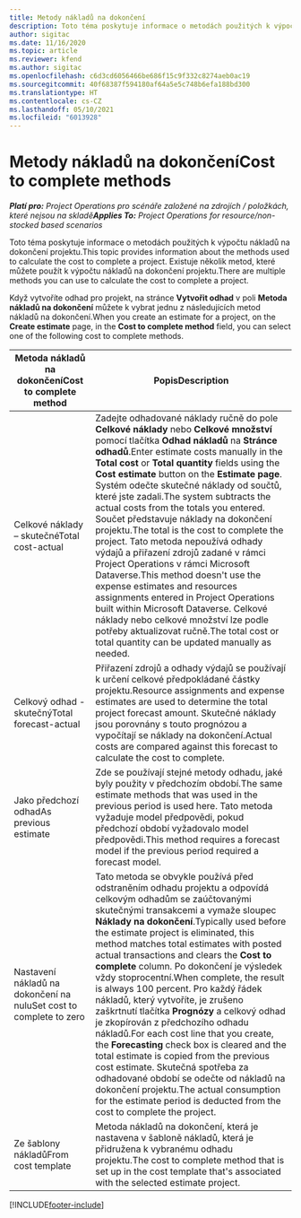 ```yaml
---
title: Metody nákladů na dokončení
description: Toto téma poskytuje informace o metodách použitých k výpočtu nákladů na dokončení projektu.
author: sigitac
ms.date: 11/16/2020
ms.topic: article
ms.reviewer: kfend
ms.author: sigitac
ms.openlocfilehash: c6d3cd6056466be686f15c9f332c8274aeb0ac19
ms.sourcegitcommit: 40f68387f594180af64a5e5c748b6efa188bd300
ms.translationtype: HT
ms.contentlocale: cs-CZ
ms.lasthandoff: 05/10/2021
ms.locfileid: "6013928"
---
```

# <a name="cost-to-complete-methods"></a><span data-ttu-id="49d9e-103">Metody nákladů na dokončení</span><span class="sxs-lookup"><span data-stu-id="49d9e-103">Cost to complete methods</span></span>

<span data-ttu-id="49d9e-104">_**Platí pro:** Project Operations pro scénáře založené na zdrojích / položkách, které nejsou na skladě_</span><span class="sxs-lookup"><span data-stu-id="49d9e-104">_**Applies To:** Project Operations for resource/non-stocked based scenarios_</span></span>

<span data-ttu-id="49d9e-105">Toto téma poskytuje informace o metodách použitých k výpočtu nákladů na dokončení projektu.</span><span class="sxs-lookup"><span data-stu-id="49d9e-105">This topic provides information about the methods used to calculate the cost to complete a project.</span></span> <span data-ttu-id="49d9e-106">Existuje několik metod, které můžete použít k výpočtu nákladů na dokončení projektu.</span><span class="sxs-lookup"><span data-stu-id="49d9e-106">There are multiple methods you can use to calculate the cost to complete a project.</span></span> 

<span data-ttu-id="49d9e-107">Když vytvoříte odhad pro projekt, na stránce **Vytvořit odhad** v poli **Metoda nákladů na dokončení** můžete k vybrat jednu z následujících metod nákladů na dokončení.</span><span class="sxs-lookup"><span data-stu-id="49d9e-107">When you create an estimate for a project, on the **Create estimate** page, in the **Cost to complete method** field, you can select one of the following cost to complete methods.</span></span>

| <span data-ttu-id="49d9e-108">Metoda nákladů na dokončení</span><span class="sxs-lookup"><span data-stu-id="49d9e-108">Cost to complete method</span></span>    | <span data-ttu-id="49d9e-109">Popis</span><span class="sxs-lookup"><span data-stu-id="49d9e-109">Description</span></span>                                                                                                                                                                                                                                                                                                                                                                                                                                                                                        |
|------------------------------|----------------------------------------------------------------------------------------------------------------------------------------------------------------------------------------------------------------------------------------------------------------------------------------------------------------------------------------------------------------------------------------------------------------------------------------------------------------------------------------------------|
| <span data-ttu-id="49d9e-110">Celkové náklady – skutečné</span><span class="sxs-lookup"><span data-stu-id="49d9e-110">Total cost-actual</span></span>            | <span data-ttu-id="49d9e-111">Zadejte odhadované náklady ručně do pole **Celkové náklady** nebo **Celkové množství** pomocí tlačítka **Odhad nákladů** na **Stránce odhadů**.</span><span class="sxs-lookup"><span data-stu-id="49d9e-111">Enter estimate costs manually in the **Total cost** or **Total quantity** fields using the **Cost estimate** button on the **Estimate page**.</span></span> <span data-ttu-id="49d9e-112">Systém odečte skutečné náklady od součtů, které jste zadali.</span><span class="sxs-lookup"><span data-stu-id="49d9e-112">The system subtracts the actual costs from the totals you entered.</span></span> <span data-ttu-id="49d9e-113">Součet představuje náklady na dokončení projektu.</span><span class="sxs-lookup"><span data-stu-id="49d9e-113">The total is the cost to complete the project.</span></span> <span data-ttu-id="49d9e-114">Tato metoda nepoužívá odhady výdajů a přiřazení zdrojů zadané v rámci Project Operations v rámci Microsoft Dataverse.</span><span class="sxs-lookup"><span data-stu-id="49d9e-114">This method doesn't use the expense estimates and resources assignments entered in Project Operations built within Microsoft Dataverse.</span></span> <span data-ttu-id="49d9e-115">Celkové náklady nebo celkové množství lze podle potřeby aktualizovat ručně.</span><span class="sxs-lookup"><span data-stu-id="49d9e-115">The total cost or total quantity can be updated manually as needed.</span></span>  |
| <span data-ttu-id="49d9e-116">Celkový odhad - skutečný</span><span class="sxs-lookup"><span data-stu-id="49d9e-116">Total forecast-actual</span></span>        | <span data-ttu-id="49d9e-117">Přiřazení zdrojů a odhady výdajů se používají k určení celkové předpokládané částky projektu.</span><span class="sxs-lookup"><span data-stu-id="49d9e-117">Resource assignments and expense estimates are used to determine the total project forecast amount.</span></span> <span data-ttu-id="49d9e-118">Skutečné náklady jsou porovnány s touto prognózou a vypočítají se náklady na dokončení.</span><span class="sxs-lookup"><span data-stu-id="49d9e-118">Actual costs are compared against this forecast to calculate the cost to complete.</span></span>                                                                                                                                                                                                                                                                          |
| <span data-ttu-id="49d9e-119">Jako předchozí odhad</span><span class="sxs-lookup"><span data-stu-id="49d9e-119">As previous estimate</span></span>         | <span data-ttu-id="49d9e-120">Zde se používají stejné metody odhadu, jaké byly použity v předchozím období.</span><span class="sxs-lookup"><span data-stu-id="49d9e-120">The same estimate methods that was used in the previous period is used here.</span></span> <span data-ttu-id="49d9e-121">Tato metoda vyžaduje model předpovědi, pokud předchozí období vyžadovalo model předpovědi.</span><span class="sxs-lookup"><span data-stu-id="49d9e-121">This method requires a forecast model if the previous period required a forecast model.</span></span>                                                                                                                                                                                                                                                                                                                           |
| <span data-ttu-id="49d9e-122">Nastavení nákladů na dokončení na nulu</span><span class="sxs-lookup"><span data-stu-id="49d9e-122">Set cost to complete to zero</span></span> | <span data-ttu-id="49d9e-123">Tato metoda se obvykle používá před odstraněním odhadu projektu a odpovídá celkovým odhadům se zaúčtovanými skutečnými transakcemi a vymaže sloupec **Náklady na dokončení**.</span><span class="sxs-lookup"><span data-stu-id="49d9e-123">Typically used before the estimate project is eliminated, this method matches total estimates with posted actual transactions and clears the **Cost to complete** column.</span></span> <span data-ttu-id="49d9e-124">Po dokončení je výsledek vždy stoprocentní.</span><span class="sxs-lookup"><span data-stu-id="49d9e-124">When complete, the result is always 100 percent.</span></span> <span data-ttu-id="49d9e-125">Pro každý řádek nákladů, který vytvoříte, je zrušeno zaškrtnutí tlačítka **Prognózy** a celkový odhad je zkopírován z předchozího odhadu nákladů.</span><span class="sxs-lookup"><span data-stu-id="49d9e-125">For each cost line that you create, the **Forecasting** check box is cleared and the total estimate is copied from the previous cost estimate.</span></span> <span data-ttu-id="49d9e-126">Skutečná spotřeba za odhadované období se odečte od nákladů na dokončení projektu.</span><span class="sxs-lookup"><span data-stu-id="49d9e-126">The actual consumption for the estimate period is deducted from the cost to complete the project.</span></span>              |
| <span data-ttu-id="49d9e-127">Ze šablony nákladů</span><span class="sxs-lookup"><span data-stu-id="49d9e-127">From cost template</span></span>           | <span data-ttu-id="49d9e-128">Metoda nákladů na dokončení, která je nastavena v šabloně nákladů, která je přidružena k vybranému odhadu projektu.</span><span class="sxs-lookup"><span data-stu-id="49d9e-128">The cost to complete method that is set up in the cost template that's associated with the selected estimate project.</span></span>                                                                                                                                                                                                                                                                                                                                                                          |


[!INCLUDE[footer-include](../includes/footer-banner.md)]